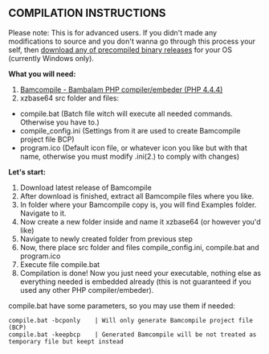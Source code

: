 COMPILATION INSTRUCTIONS
------------------------

Please note: This is for advanced users. If you didn't made any modifications to source and you don't wanna go through this process your self, then [download any of precompiled binary releases](https://github.com/xZero707/xzbase64/releases) for your OS (currently Windows only).

**What you will need:**
1. [Bamcompile - Bambalam PHP compiler/embeder (PHP 4.4.4)](https://github.com/xZero707/Bamcompile/releases)
2. xzbase64 src folder and files:
+ compile.bat (Batch file witch will execute all needed commands. Otherwise you have to.)
+ compile_config.ini (Settings from it are used to create Bamcompile project file BCP)
+ program.ico (Default icon file, or whatever icon you like but with that name, otherwise you must modify .ini(2.) to comply with changes)


**Let's start:**
1. Download latest release of Bamcompile
2. After download is finished, extract all Bamcompile files where you like.
3. In folder where your Bamcompile copy is, you will find Examples folder. Navigate to it.
4. Now create a new folder inside and name it xzbase64 (or however you'd like)
5. Navigate to newly created folder from previous step
6. Now, there place src folder and files compile_config.ini, compile.bat and program.ico
7. Execute file compile.bat
8. Compilation is done! Now you just need your executable, nothing else as everything needed is embedded already (this is not guaranteed if you used any other PHP compiler/embeder).


compile.bat have some parameters, so you may use them if needed:
```
compile.bat -bcponly    | Will only generate Bamcompile project file (BCP)
compile.bat -keepbcp    | Generated Bamcompile will be not treated as temporary file but keept instead
```